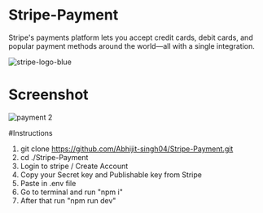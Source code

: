 # Stripe-Payment
Stripe's payments platform lets you accept credit cards, debit cards, and popular payment methods around the world—all with a single integration.

![stripe-logo-blue](https://user-images.githubusercontent.com/103450664/172528380-3411dcfb-6db0-4399-811b-70e58da51f13.png)


# Screenshot
![payment 2](https://user-images.githubusercontent.com/103450664/172528432-3fc31d9d-7192-4503-8296-63a026806b5b.PNG)

#Instructions
1. git clone https://github.com/Abhijit-singh04/Stripe-Payment.git <br>
2. cd ./Stripe-Payment<br>
3. Login to stripe / Create Account<br>
4. Copy your Secret key and Publishable key from Stripe<br>
5. Paste in .env file<br>
6. Go to terminal and run "npm i"<br>
7. After that run "npm run dev"<br>
